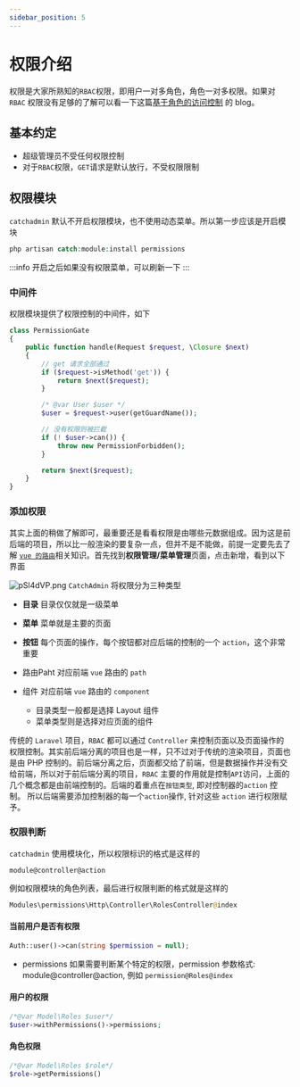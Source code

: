 ```yaml
---
sidebar_position: 5
---
```

# 权限介绍
权限是大家所熟知的`RBAC`权限，即用户一对多角色，角色一对多权限。如果对 `RBAC` 权限没有足够的了解可以看一下这篇[基于角色的访问控制](https://docs.oracle.com/cd/E19253-01/819-7061/rbac-38/index.html) 的 blog。

## 基本约定
- 超级管理员不受任何权限控制
- 对于`RBAC`权限，`GET`请求是默认放行，不受权限限制


## 权限模块
`catchadmin` 默认不开启权限模块，也不使用动态菜单。所以第一步应该是开启模块
```php
php artisan catch:module:install permissions
```
:::info
开启之后如果没有权限菜单，可以刷新一下
:::

### 中间件
权限模块提供了权限控制的中间件，如下
```php
class PermissionGate
{
    public function handle(Request $request, \Closure $next)
    {
        // get 请求全部通过
        if ($request->isMethod('get')) {
            return $next($request);
        }

        /* @var User $user */
        $user = $request->user(getGuardName());

        // 没有权限则被拦截
        if (! $user->can()) {
            throw new PermissionForbidden();
        }

        return $next($request);
    }
}
```

### 添加权限
其实上面的稍做了解即可，最重要还是看看权限是由哪些元数据组成。因为这是前后端的项目，所以比一般渲染的要复杂一点，但并不是不能做，前提一定要先去了解 [`vue 的路由`](https://router.vuejs.org/)相关知识。首先找到**权限管理/菜单管理**页面，点击新增，看到以下界面

![pSl4dVP.png](https://s1.ax1x.com/2023/01/16/pSl4dVP.png)
`CatchAdmin` 将权限分为三种类型
- **目录** 目录仅仅就是一级菜单
- **菜单** 菜单就是主要的页面
- **按钮** 每个页面的操作，每个按钮都对应后端的控制的一个 `action`，这个非常重要

- 路由Paht 对应前端 `vue` 路由的 `path`
- 组件 对应前端 `vue` 路由的 `component`
    - 目录类型一般都是选择 Layout 组件
    - 菜单类型则是选择对应页面的组件

传统的 `Laravel` 项目，`RBAC` 都可以通过 `Controller` 来控制页面以及页面操作的权限控制。其实前后端分离的项目也是一样，只不过对于传统的渲染项目，页面也是由 PHP 控制的。前后端分离之后，页面都交给了前端，但是数据操作并没有交给前端，所以对于前后端分离的项目，`RBAC` 主要的作用就是控制`API`访问，上面的几个概念都是由前端控制的。后端的着重点在`按钮类型`, 即对控制器的`action` 控制。
所以后端需要添加控制器的每一个`action`操作, 针对这些 `action` 进行权限赋予。

### 权限判断
`catchadmin` 使用模块化，所以权限标识的格式是这样的
```
module@controller@action
```
例如权限模块的角色列表，最后进行权限判断的格式就是这样的
```php
Modules\permissions\Http\Controller\RolesController@index
```

#### 当前用户是否有权限
```php
Auth::user()->can(string $permission = null);
```
- permissions 如果需要判断某个特定的权限，permission 参数格式: module@controller@action, 例如 `permission@Roles@index`

#### 用户的权限
```php
/*@var Model\Roles $user*/
$user->withPermissions()->permissions;
```

#### 角色权限
```php
/*@var Model\Roles $role*/
$role->getPermissions()
```

